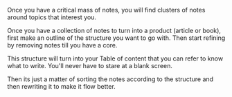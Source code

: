 Once you have a critical mass of notes, you will find clusters of notes around topics that interest you.

Once you have a collection of notes to turn into a product (article or book), first make an outline of the structure you want to go with. Then start refining by removing notes till you have a core.

This structure will turn into your Table of content that you can refer to know what to write. You'll never have to stare at a blank screen.

Then its just a matter of sorting the notes according to the structure and then rewriting it to make it flow better.
